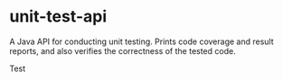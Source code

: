 unit-test-api
=============

A Java API for conducting unit testing. Prints code coverage and result reports, and also verifies the correctness of the tested code.

Test